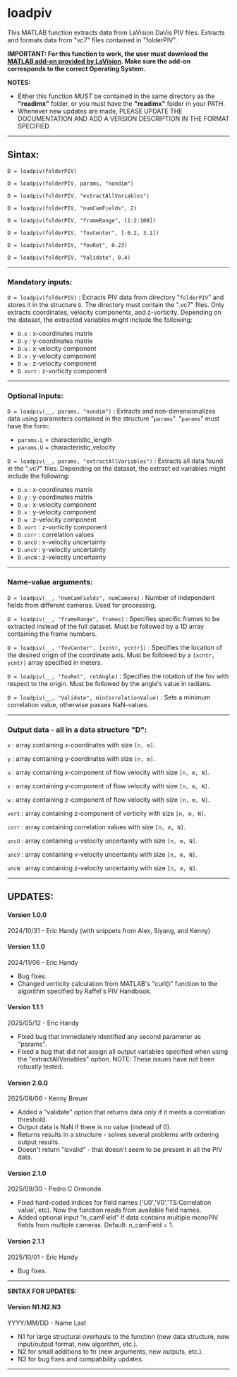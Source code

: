 # loadpiv
This MATLAB function extracts data from LaVision DaVis PIV files.
Extracts and formats data from "vc7" files contained in "folderPIV".

**IMPORTANT: For this function to work, the user must download the [MATLAB add-on provided by LaVision](https://www.lavision.de/en/downloads/software/matlab_add_ons.php).
Make sure the add-on corresponds to the correct Operating System.**

 **NOTES:**
 - Either this function *MUST* be contained in the same directory as the
   **"readimx"** folder, or you must have the **"readimx"** folder in your PATH.
 - Whenever new updates are made, PLEASE UPDATE THE DOCUMENTATION AND ADD A
   VERSION DESCRIPTION IN THE FORMAT SPECIFIED.
 -------------------------------------------------------------------------
 ## Sintax:
 
 `D = loadpiv(folderPIV)`
 
 `D = loadpiv(folderPIV, params, "nondim")`
 
 `D = loadpiv(folderPIV, "extractAllVariables")`
 
 `D = loadpiv(folderPIV, "numCamFields", 2)`
 
 `D = loadpiv(folderPIV, "frameRange", [1:2:100])`
 
 `D = loadpiv(folderPIV, "fovCenter", [-0.2, 3.1])`
 
 `D = loadpiv(folderPIV, "fovRot", 0.23)`
 
 `D = loadpiv(folderPIV, "Validate", 0.4)`
 
 -------------------------------------------------------------------------
 ### Mandatory inputs:

 `D = loadpiv(folderPIV)` : Extracts PIV data from directory "`folderPIV`" and stores it in the structure `D`.
           The directory must contain the ".vc7" files. Only extracts
           coordinates, velocity components, and z-vorticity. Depending on
           the dataset, the extracted variables might include the
           following: <br />
- `D.x` : x-coordinates matrix <br />
- `D.y` : y-coordinates matrix <br />
- `D.u` : x-velocity component <br />
- `D.v` : y-velocity component <br />
- `D.w` : z-velocity component <br />
- `D.vort` : z-vorticity component

 -------------------------------------------------------------------------
 ### Optional inputs:

 `D = loadpiv(__, params, "nondim")` : Extracts and non-dimensionalizes
           data using parameters contained in the structure "`params`".
           "`params`" must have the form: <br />
- `params.L` = characteristic_length <br />
- `params.U` = characteristic_velocity <br />

 `D = loadpiv(__, params, "extractAllVariables")` : Extracts all data
           found in the ".vc7" files. Depending on the dataset, the extract
           ed variables might include the following: <br />
- `D.x` : x-coordinates matrix <br />
- `D.y` : y-coordinates matrix <br />
- `D.u` : x-velocity component <br />
- `D.v` : y-velocity component <br />
- `D.w` : z-velocity component <br />
- `D.vort` : z-vorticity component <br />
- `D.corr` : correlation values <br />
- `D.uncU` : x-velocity uncertainty <br />
- `D.uncV` : y-velocity uncertainty <br />
- `D.uncW` : z-velocity uncertainty <br />

 -------------------------------------------------------------------------
 ### Name-value arguments:

 `D = loadpiv(__, "numCamFields", numCamera)` : Number of independent fields
               from different cameras. Used for processing.

 `D = loadpiv(__, "frameRange", frames)` : Specifies specific frames to
               be extracted instead of the full dataset. Must be followed
               by a 1D array containing the frame numbers.

 `D = loadpiv(__, "fovCenter", [xcntr, ycntr])` : Specifies the location
               of the desired origin of the coordinate axis. Must be
               followed by a `[xcntr, ycntr]` array specified in meters.

 `D = loadpiv(__, "fovRot", rotAngle)` : Specifies the rotation of the
               fov with respect to the origin. Must be followed by the
               angle's value in radians.

 `D = loadpiv(__, "Validate", minCorrelationValue)` : Sets a minimum
               correlation value, otherwise passes NaN-values.

 -------------------------------------------------------------------------
 ### Output data - all in a data structure "D":

`x` : array containing x-coordinates with size `[n, m]`.

`y` : array containing y-coordinates with size `[n, m]`.

`u` : array containing x-component of flow velocity with size `[n, m, N]`.

`v` : array containing y-component of flow velocity with size `[n, m, N]`.

`w` : array containing z-component of flow velocity with size `[n, m, N]`.

`vort` : array containing z-component of vorticity with size `[n, m, N]`.

`corr` : array containing correlation values with size `[n, m, N]`.

`uncU` : array containing u-velocity uncertainty with size `[n, m, N]`.

`uncV` : array containing v-velocity uncertainty with size `[n, m, N]`.

`uncW` : array containing z-velocity uncertainty with size `[n, m, N]`.

 -------------------------------------------------------------------------
 ## UPDATES:

 #### Version 1.0.0
 2024/10/31 - Eric Handy (with snippets from Alex, Siyang, and Kenny)
 
 #### Version 1.1.0
 2024/11/06 - Eric Handy
 - Bug fixes.
 - Changed vorticity calculation from MATLAB's "curl()" function to the
   algorithm specified by Raffel's PIV Handbook.

 #### Version 1.1.1
 2025/05/12 - Eric Handy
 - Fixed bug that immediately identified any second parameter as "params".
 - Fixed a bug that did not assign all output variables specified when
   using the "extractAllVariables" option.
 NOTE: These issues have not been robustly tested.

 #### Version 2.0.0
 2025/08/06 - Kenny Breuer
 - Added a "validate" option that returns data only if it meets a correlation
   threshold.
 - Output data is NaN if there is no value (instead of 0).
 - Returns results in a structure - solves several problems with ordering
   output results.
 - Doesn't return "isvalid" - that doesn't seem to be present in all the PIV
   data.

 #### Version 2.1.0
 2025/09/30 - Pedro C Ormonde
 - Fixed hard-coded indices for field names ('U0','V0','TS:Correlation
   value', etc). Now the function reads from available field names.
 - Added optional input "n_camField" if data contains multiple monoPIV 
   fields from multiple cameras. Default: n_camField = 1.

#### Version 2.1.1
 2025/10/01 - Eric Handy
 - Bug fixes.

--------------------------------------------------------------------------
 **SINTAX FOR UPDATES:**
 #### Version N1.N2.N3
 YYYY/MM/DD - Name Last
 - N1 for large structural overhauls to the function (new data structure,
   new input/output format, new algorithm, etc.).
 - N2 for small additions to fn (new arguments, new outputs, etc.).
 - N3 for bug fixes and compatibility updates.
--------------------------------------------------------------------------
